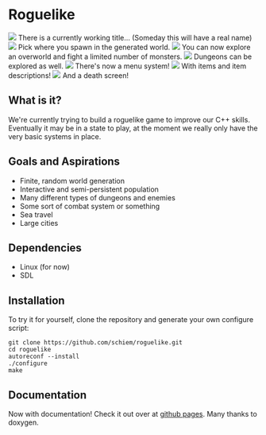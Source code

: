 Roguelike
=========
<img src=http://imgur.com/iEr9v8W.png>
There is a currently working title...
(Someday this will have a real name)

<img src=http://i.imgur.com/SPzG4GZ.png>
Pick where you spawn in the generated world.


<img src=http://i.imgur.com/6tP7JN8.png>
You can now explore an overworld and fight a limited
number of monsters.

<img src=http://i.imgur.com/gMueBa0.png>
Dungeons can be explored as well.

<img src=http://i.imgur.com/GGVw45n.png>
There's now a menu system!

<img src=http://i.imgur.com/bWpsWoL.png>
With items and item descriptions!


<img src=http://i.imgur.com/6p2pMR3.png>
And a death screen!

What is it?
-----------
We're currently trying to build a roguelike game to improve our C++ skills.
Eventually it may be in a state to play, at the moment we really only have
the very basic systems in place.

Goals and Aspirations
---------------------
* Finite, random world generation
* Interactive and semi-persistent population
* Many different types of dungeons and enemies
* Some sort of combat system or something
* Sea travel
* Large cities

Dependencies
------------
* Linux (for now)
* SDL

Installation
------------

To try it for yourself, clone the repository and generate your own configure script:

    git clone https://github.com/schiem/roguelike.git
    cd roguelike
    autoreconf --install
    ./configure
    make

Documentation
-------------
Now with documentation!  Check it out over at <a href="https://schiem.github.io/roguelike">github pages</a>.
Many thanks to doxygen.
